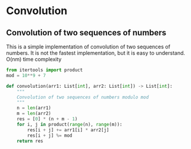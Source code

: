 # Convolution

## Convolution of two sequences of numbers

This is a simple implementation of convolution of two sequences of numbers. It is not the fastest implementation, but it is easy to understand.
O(nm) time complexity

```py
from itertools import product
mod = 10**9 + 7

def convolution(arr1: List[int], arr2: List[int]) -> List[int]:
    """
    Convolution of two sequences of numbers modulo mod
    """
    n = len(arr1)
    m = len(arr2)
    res = [0] * (n + m - 1)
    for i, j in product(range(n), range(m)):
        res[i + j] += arr1[i] * arr2[j]
        res[i + j] %= mod
    return res
```